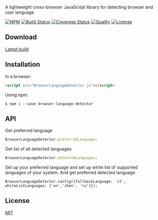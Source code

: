 
A lightweight cross-browser JavaScript library for detecting browser and user language.


[![NPM][npm]][npm-url]
[![Build Status][travis]][travis-url]
[![Coverage Status][coverage]][coverage-url]
[![Quality][quality]][quality-url]
[![License][license]][license-url]

## Download

[Latest build][download-url]

## Installation

In a browser:
```html
<script src="BrowserLanguageDetector.js"></script>
```

Using npm:
```shell
$ npm i --save browser-language-detector
```

## API

Get preferred language

```javascript
BrowserLanguageDetector.preferredLanguage;
```

Get list of all detected languages

```javascript
BrowserLanguageDetector.detectedLanguages;
```

Set up your preferred language and set up white list of supported languages of your system. And get preferred detected language

```
BrowserLanguageDetector.config({fallbackLanguage: 'it', whiteListLanguages: ['en','zhen', 'ru']});
```

## License

  [MIT](LICENSE)
  

[download-url]: https://raw.githubusercontent.com/pushandplay/browser-language-detector/master/dist/BrowserLanguageDetector.min.js

[npm]: https://img.shields.io/npm/v/browser-language-detector.svg
[npm-url]: https://www.npmjs.com/package/browser-language-detector

[travis]: https://travis-ci.org/pushandplay/browser-language-detector.svg?branch=master
[travis-url]: https://travis-ci.org/pushandplay/browser-language-detector

[coverage]: https://coveralls.io/repos/github/pushandplay/browser-language-detector/badge.svg?branch=master
[coverage-url]: https://coveralls.io/github/pushandplay/browser-language-detector?branch=master

[quality]: https://www.bithound.io/github/pushandplay/browser-language-detector/badges/score.svg
[quality-url]: https://www.bithound.io/github/pushandplay/browser-language-detector

[license]: https://img.shields.io/github/license/pushandplay/browser-language-detector.svg
[license-url]: https://github.com/pushandplay/browser-language-detector/blob/master/LICENSE